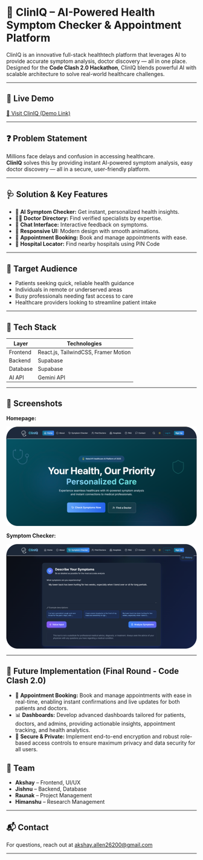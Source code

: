 # 💊 ClinIQ – AI-Powered Health Symptom Checker & Appointment Platform

ClinIQ is an innovative full-stack healthtech platform that leverages AI to provide accurate symptom analysis, doctor discovery — all in one place. Designed for the **Code Clash 2.0 Hackathon**, ClinIQ blends powerful AI with scalable architecture to solve real-world healthcare challenges.

---

## 🚀 Live Demo

[🔗 Visit ClinIQ (Demo Link)](https://cliniq-iota.vercel.app/)  

---

## ❓ Problem Statement

Millions face delays and confusion in accessing healthcare.  
**ClinIQ** solves this by providing instant AI-powered symptom analysis, easy doctor discovery — all in a secure, user-friendly platform.

---

## 🩺 Solution & Key Features

- 🧠 **AI Symptom Checker:** Get instant, personalized health insights.
- 👩‍⚕️ **Doctor Directory:** Find verified specialists by expertise.
- 💬 **Chat Interface:** Interactive feedback on symptoms.
- 📱 **Responsive UI:** Modern design with smooth animations.
- 📅 **Appointment Booking:** Book and manage appointments with ease.
- 🏥 **Hospital Locator:** Find nearby hospitals using PIN Code

---

## 🎯 Target Audience

- Patients seeking quick, reliable health guidance
- Individuals in remote or underserved areas
- Busy professionals needing fast access to care
- Healthcare providers looking to streamline patient intake

---

## 🧰 Tech Stack

| Layer     | Technologies                                 |
|-----------|----------------------------------------------|
| Frontend  | React.js, TailwindCSS, Framer Motion         |
| Backend   | Supabase                                     |
| Database  | Supabase                                     |
| AI API    | Gemini API                                   |

---

## 📸 Screenshots

**Homepage:**

![Home Page](./public/cliniqhome.png)

**Symptom Checker:**

![Symptom Checker](./public/cliniqsymptomchecker.png)


---
## 🚀 Future Implementation (Final Round - Code Clash 2.0)

- 📅 **Appointment Booking:** Book and manage appointments with ease in real-time, enabling instant confirmations and live updates for both patients and doctors.
- 📊 **Dashboards:** Develop advanced dashboards tailored for patients, doctors, and admins, providing actionable insights, appointment tracking, and health analytics.
- 🔐 **Secure & Private:** Implement end-to-end encryption and robust role-based access controls to ensure maximum privacy and data security for all users.

## 👥 Team

- **Akshay** – Frontend, UI/UX
- **Jishnu** – Backend, Database
- **Raunak** – Project Management
- **Himanshu** – Research Management


---


## 📬 Contact

For questions, reach out at [akshay.allen26200@gmail.com](mailto:akshay.allen26200@gmail.com)  

---




